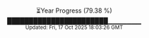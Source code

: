 <p align="center">
⏳Year Progress (79.38 %)<br>
███████████████████████▁▁▁▁▁▁▁ <br>
<sub>Updated: Fri, 17 Oct 2025 18:03:26 GMT</sub>
</p>

